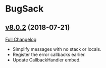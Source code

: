 # BugSack

## [v8.0.2](https://github.com/funkydude/BugSack/tree/v8.0.2) (2018-07-21)
[Full Changelog](https://github.com/funkydude/BugSack/compare/v8.0.1...v8.0.2)

- Simplify messages with no stack or locals.  
- Register the error callbacks earlier.  
- Update CallbackHandler embed.  
